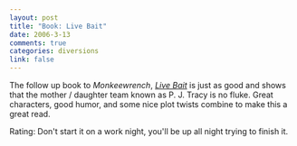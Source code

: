 ```yaml
--- 
layout: post
title: "Book: Live Bait"
date: 2006-3-13
comments: true
categories: diversions
link: false
---
```

The follow up book to <i>Monkeewrench</i>, <i><a href="http://www.amazon.com/gp/product/B00080W3K2/sr=8-1/qid=1142253946/ref=pd_bbs_1/102-6049956-8867347?%5Fencoding=UTF8" title="Live Bait">Live Bait</a></i> is just as good and shows that the mother / daughter team known as P. J. Tracy is no fluke. Great characters, good humor, and some nice plot twists combine to make this a great read.

Rating: Don't start it on a work night, you'll be up all night trying to finish it.
